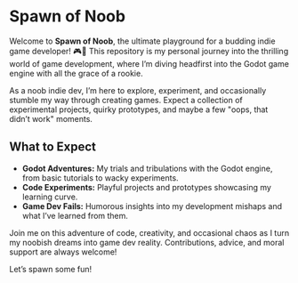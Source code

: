 # Spawn of Noob

Welcome to **Spawn of Noob**, the ultimate playground for a budding indie game developer! 🎮🚀 This repository is my personal journey into the thrilling world of game development, where I’m diving headfirst into the Godot game engine with all the grace of a rookie.

As a noob indie dev, I’m here to explore, experiment, and occasionally stumble my way through creating games. Expect a collection of experimental projects, quirky prototypes, and maybe a few "oops, that didn’t work" moments.

## What to Expect

- **Godot Adventures:** My trials and tribulations with the Godot engine, from basic tutorials to wacky experiments.
- **Code Experiments:** Playful projects and prototypes showcasing my learning curve.
- **Game Dev Fails:** Humorous insights into my development mishaps and what I’ve learned from them.

Join me on this adventure of code, creativity, and occasional chaos as I turn my noobish dreams into game dev reality. Contributions, advice, and moral support are always welcome!

Let’s spawn some fun!
